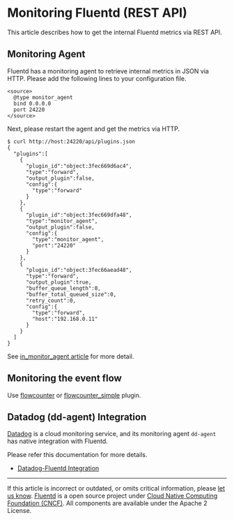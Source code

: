 # Monitoring Fluentd (REST API)

This article describes how to get the internal Fluentd metrics via REST
API.


## Monitoring Agent

Fluentd has a monitoring agent to retrieve internal metrics in JSON via
HTTP. Please add the following lines to your configuration file.

``` {.CodeRay}
<source>
  @type monitor_agent
  bind 0.0.0.0
  port 24220
</source>
```

Next, please restart the agent and get the metrics via HTTP.

``` {.CodeRay}
$ curl http://host:24220/api/plugins.json
{
  "plugins":[
    {
      "plugin_id":"object:3fec669d6ac4",
      "type":"forward",
      "output_plugin":false,
      "config":{
        "type":"forward"
      }
    },
    {
      "plugin_id":"object:3fec669dfa48",
      "type":"monitor_agent",
      "output_plugin":false,
      "config":{
        "type":"monitor_agent",
        "port":"24220"
      }
    },
    {
      "plugin_id":"object:3fec66aead48",
      "type":"forward",
      "output_plugin":true,
      "buffer_queue_length":0,
      "buffer_total_queued_size":0,
      "retry_count":0,
      "config":{
        "type":"forward",
        "host":"192.168.0.11"
      }
    }
  ]
}
```

See [in\_monitor\_agent article](/articles/in_monitor_agent.md) for more detail.


## Monitoring the event flow

Use
[flowcounter](https://github.com/tagomoris/fluent-plugin-flowcounter) or
[flowcounter\_simple](https://github.com/sonots/fluent-plugin-flowcounter-simple)
plugin.


## Datadog (dd-agent) Integration

[Datadog](https://www.datadoghq.com/) is a cloud monitoring service, and
its monitoring agent `dd-agent` has native integration with Fluentd.

Please refer this documentation for more details.

-   [Datadog-Fluentd Integration](http://docs.datadoghq.com/integrations/fluentd/)


------------------------------------------------------------------------

If this article is incorrect or outdated, or omits critical information,
please [let us know](https://github.com/fluent/fluentd-docs/issues?state=open).
[Fluentd](http://www.fluentd.org/) is a open source project under [Cloud Native Computing Foundation (CNCF)](https://cncf.io/). All components
are available under the Apache 2 License.
